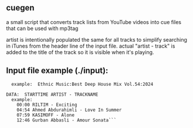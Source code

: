cuegen
----------------------------
a small script that converts track lists from YouTube videos into cue files that can be used with mp3tag

artist is intentionally populated the same for all tracks to simplify searching in iTunes from the header line of the input file.  actual "artist - track" is added to the title of the track so it is visible when it's playing.

Input file example (./input):
----------------------------

```<HEADER LINE>: ARTIST:NAME_OF_ALBUM:YEAR
  example:  Ethnic Music:Best Deep House Mix Vol.54:2024

DATA:  STARTTIME ARTIST - TRACKNAME
  example:
    00:00 RILTIM - Exciting
    04:54 Ahmed Abdurahimli - Love In Summer
    07:59 KASIMOFF - Alone
    12:46 Gurban Abbasli - Amour Sonata```
